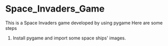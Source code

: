 # Space_Invaders_Game
This is a Space Invaders game developed by using pygame
Here are some steps

1. Install pygame and import some space ships' images. 
